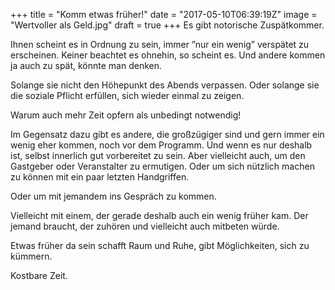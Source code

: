+++
title = "Komm etwas früher!"
date = "2017-05-10T06:39:19Z"
image = "Wertvoller als Geld.jpg"
draft = true
+++
Es gibt notorische Zuspätkommer.

Ihnen scheint es in Ordnung zu sein, immer ”nur ein wenig” verspätet zu erscheinen. 
Keiner beachtet es ohnehin, so scheint es. Und andere kommen ja auch zu 
spät, könnte man denken.

Solange sie nicht den Höhepunkt des Abends verpassen. Oder solange sie die 
soziale Pflicht erfüllen, sich wieder einmal zu zeigen.

Warum auch mehr Zeit opfern als unbedingt notwendig!

Im Gegensatz dazu gibt es andere, die großzügiger sind und gern immer ein wenig 
eher kommen, noch vor dem Programm. Und wenn es nur deshalb ist, selbst innerlich gut vorbereitet zu sein. Aber vielleicht auch, um den Gastgeber oder Veranstalter zu ermutigen. Oder um sich nützlich machen zu können mit ein paar letzten Handgriffen.

Oder um mit jemandem ins Gespräch zu kommen. 

Vielleicht mit einem, der gerade deshalb auch ein wenig früher kam. Der jemand 
braucht, der zuhören und vielleicht auch mitbeten würde.

Etwas früher da sein schafft Raum und Ruhe, gibt Möglichkeiten, sich zu kümmern.

Kostbare Zeit.